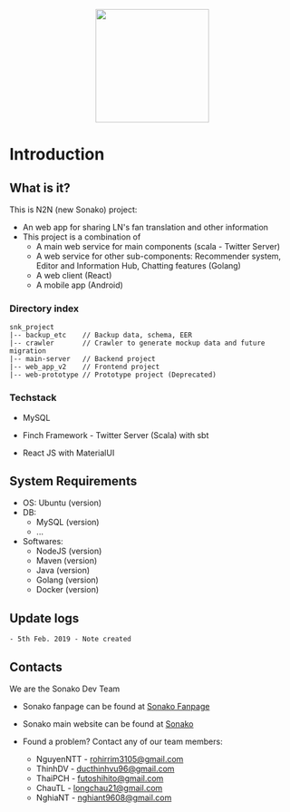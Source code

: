 <p align="center">
<img src="https://github.com/nguyenntt97/N2N/blob/master/web_app_v2/public/logo.png" height="200"/>
</p>

<p align="center>
<img src="https://github.com/nguyenntt97/N2N/blob/master/web_app_v2/public/snk_banner.png" width="200"/>
</p>


# Introduction

## What is it?

This is N2N (new Sonako) project:

- An web app for sharing LN's fan translation and other information
- This project is a combination of
  * A main web service for main components (scala - Twitter Server)
  * A web service for other sub-components: Recommender system, Editor and Information Hub, Chatting features (Golang)
  * A web client (React)
  * A mobile app (Android)

### Directory index

```
snk_project
|-- backup_etc    // Backup data, schema, EER
|-- crawler       // Crawler to generate mockup data and future migration
|-- main-server   // Backend project
|-- web_app_v2    // Frontend project
|-- web-prototype // Prototype project (Deprecated)
```

### Techstack

- MySQL

- Finch Framework - Twitter Server (Scala) with sbt

- React JS with MaterialUI

## System Requirements

- OS: Ubuntu (version)
- DB: 
  - MySQL (version)
  - ...
- Softwares:
  - NodeJS (version)
  - Maven (version)
  - Java (version)
  - Golang (version)
  - Docker (version)

## Update logs

```
- 5th Feb. 2019 - Note created
```

## Contacts

We are the Sonako Dev Team

* Sonako fanpage can be found at [Sonako Fanpage](https://www.facebook.com/SonakoWiki/)

* Sonako main website can be found at [Sonako](https://sonako.fandom.com/wiki/Sonako_Light_Novel)

* Found a problem? Contact any of our team members:
  
  * NguyenNTT - rohirrim3105@gmail.com
  * ThinhDV - ducthinhvu96@gmail.com
  * ThaiPCH - futoshihito@gmail.com
  * ChauTL - longchau21@gmail.com
  * NghiaNT - nghiant9608@gmail.com
